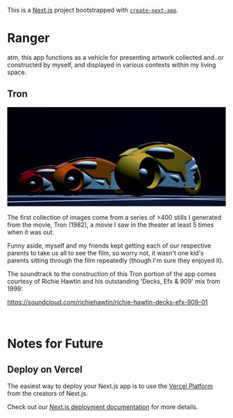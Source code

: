 This is a [Next.js](https://nextjs.org/) project bootstrapped with [`create-next-app`](https://github.com/vercel/next.js/tree/canary/packages/create-next-app).

# Ranger
atm, this app functions as a vehicle for presenting artwork collected and..or constructed by myself, and displayed in various contexts within my living space.

## Tron

![Three lightcycles lined up and ready for the race](public/tron/tron-stills_063.jpg)

The first collection of images come from a series of >400 stills I generated from the movie, Tron (1982), a movie I saw in the theater at least 5 times when it was out.

Funny aside, myself and my friends kept getting each of our respective parents to take us all to see the film, so worry not, it wasn't one kid's parents sitting through the film repeatedly (though I'm sure they enjoyed it).

The soundtrack to the construction of this Tron portion of the app comes courtesy of Richie Hawtin and his outstanding 'Decks, Efx & 909' mix from 1999:

https://soundcloud.com/richiehawtin/richie-hawtin-decks-efx-909-01

<br>


# Notes for Future
## Deploy on Vercel

The easiest way to deploy your Next.js app is to use the [Vercel Platform](https://vercel.com/new?utm_medium=default-template&filter=next.js&utm_source=create-next-app&utm_campaign=create-next-app-readme) from the creators of Next.js.

Check out our [Next.js deployment documentation](https://nextjs.org/docs/deployment) for more details.
